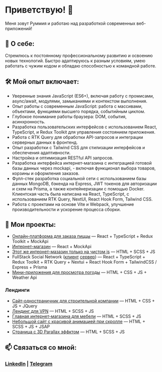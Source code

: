 # Приветствую! 👋  
Меня зовут Руммия и работаю над разработкой современных веб-приложений!

## 📌 О себе:
Стремлюсь к постоянному профессиональному развитию и освоению новых технологий. Быстро адаптируюсь к разным условиям, умею работать с чужим кодом и обладаю способностью к командной работе.

## 🛠️ Мой опыт включает:
- Уверенные знания JavaScript (ES6+), включая работу с промисами, async/await, модулями, замыканиями и контекстом выполнения.
- Опыт работы с современным JavaScript​: работа с массивами, объектами, функциями высшего порядка, событийным циклом.
- Глубокое понимание работы браузера: DOM, события, асинхронность.
- Разработка пользовательских интерфейсов с использованием React, TypeScript, и Redux Toolkit для управления состоянием приложения.
- Работа с RTK Query для обработки API-запросов и интеграции серверных данных в фронтенд.
- Опыт разработки с Tailwind CSS для стилизации интерфейсов и обеспечения адаптивности.
- Настройка и оптимизация RESTful API запросов.
- Разработка интерфейса интернет-магазина с интеграцией готовой базы данных через mockapi, - включая функционал выбора товаров, корзины и оформления заказов.
- Фулл-стек разработка социальной сети с использованием базы данных MongoDB, бэкенда на Express, JWT токенов для авторизации и схем на Prisma, а также контейнеризации с помощью Docker. Клиентская часть была написана на React, TypeScript, с использованием RTK Query, NextUI, React Hook Form, Tailwind CSS.
- Работа с проектами на основе Vite и Webpack, улучшение производительности и ускорение процесса сборки.

## 🚀 Мои проекты:
- [Онлайн-платформа для заказа пиццы](https://github.com/Rummiya/react-pizza) — React + TypeScript + Redux Toolkit + MockApi
- [Интернет-магазин](https://github.com/Rummiya/react-sneakers) — React + MockApi
- [Этот же интернет-мазазин только на чистом js](https://github.com/Rummiya/js-sneakers) — HTML + SCSS + JS
- FullStack Social Network ([клиент](https://github.com/Rummiya/threads) [сервер](https://github.com/Rummiya/express-api)) — React + TypeScript + Redux Toolkit + RTK Query + Nextui + React Hook Form + TailwindCSS / Express + Prisma
- [Мини-приложения для просмотра погоды](https://github.com/Rummiya/weather-app) — HTML + CSS + JS + Weather Api

### Лендинги
- [Сайт-одностраничник для строительной компании](https://github.com/Rummiya/contsruction) — HTML + CSS + JS + JQuery
- [Лендинг для VPN](https://github.com/Rummiya/laslesVPN) — HTML + SCSS + JS
- [Главная интернет-магазина для мебели](https://github.com/Rummiya/panto) — HTML + SCSS + JS
- [Небольшой сайт с красивой анимацией при скролле](https://github.com/Rummiya/creative-scroll) — HTML + SCSS + JS + JSAP
- [Страница с 3D Parallax эффктом](https://github.com/Rummiya/natural-forest) — HTML + SCSS + JS

## 📫 Связаться со мной:
### [LinkedIn](https://linkedin.com/in/rummiya) | [Telegram](https://t.me/blowyourmiind)

